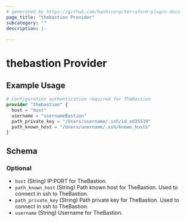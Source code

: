 ```yaml
---
# generated by https://github.com/hashicorp/terraform-plugin-docs
page_title: "thebastion Provider"
subcategory: ""
description: |-
  
---
```


# thebastion Provider



## Example Usage

```terraform
# Configuration authentication required for TheBastion
provider "thebastion" {
  host = "host"
  username = "usernameBastion"
  path_private_key = "/Users/username/.ssh/id_ed25519"
  path_known_host = "/Users/username/.ssh/known_hosts"
}
```

<!-- schema generated by tfplugindocs -->
## Schema

### Optional

- `host` (String) IP:PORT for TheBastion.
- `path_known_host` (String) Path known host for TheBastion. Used to connect in ssh to TheBastion.
- `path_private_key` (String) Path private key for TheBastion. Used to connect in ssh to TheBastion.
- `username` (String) Username for TheBastion.
